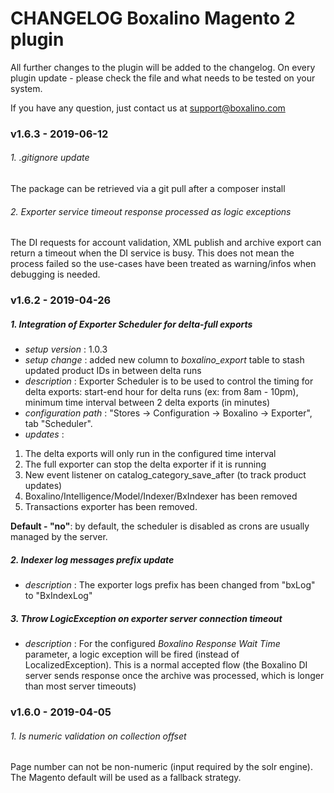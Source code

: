 # CHANGELOG Boxalino Magento 2 plugin 

All further changes to the plugin will be added to the changelog.
On every plugin update - please check the file and what needs to be tested on your system.

If you have any question, just contact us at support@boxalino.com

### v1.6.3 - 2019-06-12
###### 1. .gitignore update
The package can be retrieved via a git pull after a composer install
###### 2. Exporter service timeout response processed as logic exceptions
The DI requests for account validation, XML publish and archive export can return a timeout when the DI service is busy.
This does not mean the process failed so the use-cases have been treated as warning/infos when debugging is needed.

### v1.6.2 - 2019-04-26
##### 1. Integration of Exporter Scheduler for delta-full exports
* *setup version* : 1.0.3
* *setup change* : added new column to _boxalino_export_ table to stash updated product IDs in between delta runs
* *description* : Exporter Scheduler is to be used to control the timing for delta exports: start-end hour for delta runs (ex: from 8am - 10pm), minimum time interval between 2 delta exports (in minutes) 
* *configuration path* : "Stores -> Configuration -> Boxalino -> Exporter", tab "Scheduler". 
* *updates* :  
1. The delta exports will only run in the configured time interval
2. The full exporter can stop the delta exporter if it is running
3. New event listener on catalog_category_save_after (to track product updates)
4. Boxalino/Intelligence/Model/Indexer/BxIndexer has been removed
5. Transactions exporter has been removed.

**Default - "no"**: by default, the scheduler is disabled as crons are usually managed by the server.

##### 2. Indexer log messages prefix update
* *description* : The exporter logs prefix has been changed from "bxLog" to "BxIndexLog" 

##### 3. Throw LogicException on exporter server connection timeout
* *description* : For the configured _Boxalino Response Wait Time_ parameter, a logic exception will be fired (instead of LocalizedException).
This is a normal accepted flow (the Boxalino DI server sends response once the archive was processed, which is longer than most server timeouts)

### v1.6.0 - 2019-04-05
###### 1. Is numeric validation on collection offset
Page number can not be non-numeric (input required by the solr engine). The Magento default will be used as a fallback strategy.
